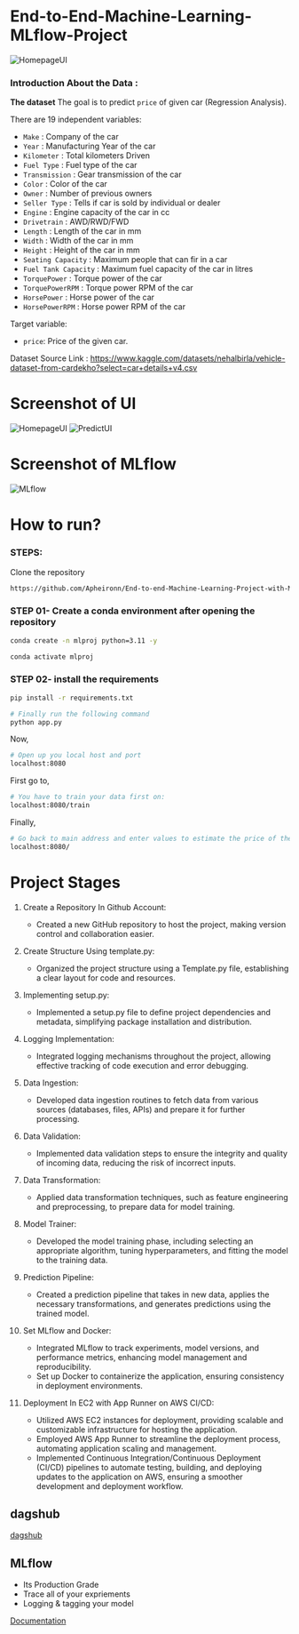 # End-to-End-Machine-Learning-MLflow-Project

![HomepageUI](./img/project_chart.png)


### Introduction About the Data :

**The dataset** The goal is to predict `price` of given car (Regression Analysis).

There are 19 independent variables:

*  `Make`                :   Company of the car
*  `Year`                :   Manufacturing Year of the car  
*  `Kilometer`           :   Total kilometers Driven 
*  `Fuel Type`           :   Fuel type of the car 
*  `Transmission`        :   Gear transmission of the car 
*  `Color`               :   Color of the car 
*  `Owner`               :   Number of previous owners 
*  `Seller Type`         :   Tells if car is sold by individual or dealer 
*  `Engine`              :   Engine capacity of the car in cc
*  `Drivetrain`          :   AWD/RWD/FWD
*  `Length`              :   Length of the car in mm
*  `Width`               :   Width of the car in mm
*  `Height`              :   Height of the car in mm
*  `Seating Capacity`    :   Maximum people that can fir in a car
*  `Fuel Tank Capacity`  :   Maximum fuel capacity of the car in litres
*  `TorquePower`         :   Torque power of the car
*  `TorquePowerRPM`      :   Torque power RPM of the car
*  `HorsePower`          :   Horse power of the car
*  `HorsePowerRPM`       :   Horse power RPM of the car

Target variable:
* `price`: Price of the given car.

Dataset Source Link :
https://www.kaggle.com/datasets/nehalbirla/vehicle-dataset-from-cardekho?select=car+details+v4.csv

# Screenshot of UI
![HomepageUI](./img/gui.png)
![PredictUI](./img/predict_gui.png)

# Screenshot of MLflow
![MLflow](./img/mlflow.png)


# How to run?
### STEPS:

Clone the repository

```bash
https://github.com/Apheironn/End-to-end-Machine-Learning-Project-with-MLflow
```
### STEP 01- Create a conda environment after opening the repository

```bash
conda create -n mlproj python=3.11 -y
```

```bash
conda activate mlproj
```


### STEP 02- install the requirements
```bash
pip install -r requirements.txt
```


```bash
# Finally run the following command
python app.py
```

Now,
```bash
# Open up you local host and port
localhost:8080
```

First go to,
```bash
# You have to train your data first on:
localhost:8080/train
```

Finally,
```bash
# Go back to main address and enter values to estimate the price of the vehicle:
localhost:8080/
```

# Project Stages

1. Create a Repository In Github Account:
    * Created a new GitHub repository to host the project, making version control and collaboration easier.

2. Create Structure Using template.py:
    * Organized the project structure using a Template.py file, establishing a clear layout for code and resources.

3. Implementing setup.py:
    * Implemented a setup.py file to define project dependencies and metadata, simplifying package installation and distribution.

4. Logging Implementation:
    * Integrated logging mechanisms throughout the project, allowing effective tracking of code execution and error debugging.

5. Data Ingestion:
    * Developed data ingestion routines to fetch data from various sources (databases, files, APIs) and prepare it for further processing.

6. Data Validation:
    * Implemented data validation steps to ensure the integrity and quality of incoming data, reducing the risk of incorrect inputs.

7. Data Transformation:
    * Applied data transformation techniques, such as feature engineering and preprocessing, to prepare data for model training.

8. Model Trainer:
    * Developed the model training phase, including selecting an appropriate algorithm, tuning hyperparameters, and fitting the model to the training data.

9. Prediction Pipeline:
    * Created a prediction pipeline that takes in new data, applies the necessary transformations, and generates predictions using the trained model.

10. Set MLflow and Docker:
    * Integrated MLflow to track experiments, model versions, and performance metrics, enhancing model management and reproducibility.
    * Set up Docker to containerize the application, ensuring consistency in deployment environments.

11. Deployment In EC2 with App Runner on AWS CI/CD:
    * Utilized AWS EC2 instances for deployment, providing scalable and customizable infrastructure for hosting the application.
    * Employed AWS App Runner to streamline the deployment process, automating application scaling and management.
    * Implemented Continuous Integration/Continuous Deployment (CI/CD) pipelines to automate testing, building, and deploying updates to the application on AWS, ensuring a smoother development and deployment workflow.



## dagshub

[dagshub](https://dagshub.com/apheiron/End-to-End-Machine-Learning-MLflow-Project)

## MLflow

 - Its Production Grade
 - Trace all of your expriements
 - Logging & tagging your model
   
[Documentation](https://mlflow.org/docs/latest/index.html)

